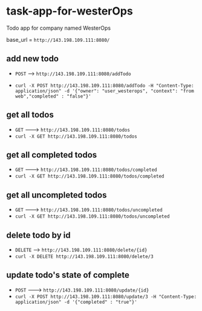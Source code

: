 # task-app-for-westerOps
Todo app for company named WesterOps

base_url = `http://143.198.109.111:8080/`


## add new todo
  - `POST` --> `http://143.198.109.111:8080/addTodo`
  
  - `curl -X POST http://143.198.109.111:8080/addTodo -H "Content-Type: application/json" -d '{"owner": "user_westerops", "context": "from web","completed" : "false"}'`
      

## get all todos
  - `GET` ---> `http://143.198.109.111:8080/todos`
  - `curl -X GET http://143.198.109.111:8080/todos`
  

## get all completed todos
  - `GET` ---> `http://143.198.109.111:8080/todos/completed`
  - `curl -X GET http://143.198.109.111:8080/todos/completed`
 

## get all uncompleted todos
  - `GET` ---> `http://143.198.109.111:8080/todos/uncompleted`
  - `curl -X GET http://143.198.109.111:8080/todos/uncompleted`

## delete todo by id
  - `DELETE` --> `http://143.198.109.111:8080/delete/{id}`
  - `curl -X DELETE http://143.198.109.111:8080/delete/3`
 
## update todo's state of complete
  - `POST` ---> `http://143.198.109.111:8080/update/{id}`
  - `curl -X POST http://143.198.109.111:8080/update/3 -H "Content-Type: application/json" -d '{"completed" : "true"}'`
  
